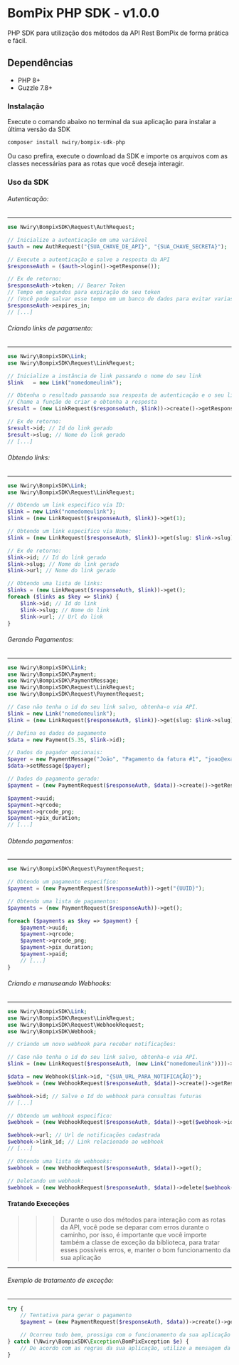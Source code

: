 # BomPix PHP SDK - v1.0.0

PHP SDK para utilização dos métodos da API Rest BomPix de forma prática e fácil.

## Dependências

- PHP 8+
- Guzzle 7.8+

### Instalação

Execute o comando abaixo no terminal da sua aplicação para instalar a última versão da SDK
```go
composer install nwiry/bompix-sdk-php
```
Ou caso prefira, execute o download da SDK e importe os arquivos com as classes necessárias para as rotas que você deseja interagir.
### Uso da SDK

###### Autenticação:
---
```php
use Nwiry\BompixSDK\Request\AuthRequest;

// Inicialize a autenticação em uma variável
$auth = new AuthRequest("{SUA_CHAVE_DE_API}", "{SUA_CHAVE_SECRETA}");

// Execute a autenticação e salve a resposta da API
$responseAuth = ($auth->login()->getResponse());

// Ex de retorno:
$responseAuth->token; // Bearer Token
// Tempo em segundos para expiração do seu token 
// (Você pode salvar esse tempo em um banco de dados para evitar varias requisições de autenticação)
$responseAuth->expires_in;
// [...]
```

###### Criando links de pagamento:
----
```php
use Nwiry\BompixSDK\Link;
use Nwiry\BompixSDK\Request\LinkRequest;

// Inicialize a instância de link passando o nome do seu link
$link   = new Link("nomedomeulink");

// Obtenha o resultado passando sua resposta de autenticação e o seu link
// Chame a função de criar e obtenha a resposta
$result = (new LinkRequest($responseAuth, $link))->create()->getResponse();

// Ex de retorno:
$result->id; // Id do link gerado
$result->slug; // Nome do link gerado
// [...]
```

###### Obtendo links:
----
```php
use Nwiry\BompixSDK\Link;
use Nwiry\BompixSDK\Request\LinkRequest;

// Obtendo um link especifico via ID:
$link = new Link("nomedomeulink");
$link = (new LinkRequest($responseAuth, $link))->get(1);

// Obtendo um link especifico via Nome:
$link = (new LinkRequest($responseAuth, $link))->get(slug: $link->slug);

// Ex de retorno:
$link->id; // Id do link gerado
$link->slug; // Nome do link gerado
$link->url; // Nome do link gerado

// Obtendo uma lista de links:
$links = (new LinkRequest($responseAuth, $link))->get();
foreach ($links as $key => $link) {
    $link->id; // Id do link
    $link->slug; // Nome do link
    $link->url; // Url do link
}
```

###### Gerando Pagamentos:
----
```php
use Nwiry\BompixSDK\Link;
use Nwiry\BompixSDK\Payment;
use Nwiry\BompixSDK\PaymentMessage;
use Nwiry\BompixSDK\Request\LinkRequest;
use Nwiry\BompixSDK\Request\PaymentRequest;

// Caso não tenha o id do seu link salvo, obtenha-o via API.
$link = new Link("nomedomeulink");
$link = (new LinkRequest($responseAuth, $link))->get(slug: $link->slug);

// Defina os dados do pagamento
$data = new Payment(5.35, $link->id);

// Dados do pagador opcionais:
$payer = new PaymentMessage("João", "Pagamento da fatura #1", "joao@example.com");
$data->setMessage($payer);

// Dados do pagamento gerado:
$payment = (new PaymentRequest($responseAuth, $data))->create()->getResponse();

$payment->uuid;
$payment->qrcode;
$payment->qrcode_png;
$payment->pix_duration;
// [...]
```

###### Obtendo pagamentos:
----
```php
use Nwiry\BompixSDK\Request\PaymentRequest;

// Obtendo um pagamento especifico:
$payment = (new PaymentRequest($responseAuth))->get("{UUID}");

// Obtendo uma lista de pagamentos:
$payments = (new PaymentRequest($responseAuth))->get();

foreach ($payments as $key => $payment) {
    $payment->uuid;
    $payment->qrcode;
    $payment->qrcode_png;
    $payment->pix_duration;
    $payment->paid;
    // [...]
}
```

###### Criando e manuseando Webhooks:
----
```php
use Nwiry\BompixSDK\Link;
use Nwiry\BompixSDK\Request\LinkRequest;
use Nwiry\BompixSDK\Request\WebhookRequest;
use Nwiry\BompixSDK\Webhook;

// Criando um novo webhook para receber notificações:

// Caso não tenha o id do seu link salvo, obtenha-o via API.
$link = (new LinkRequest($responseAuth, (new Link("nomedomeulink"))))->get(slug: $link->slug);

$data = new Webhook($link->id, "{SUA_URL_PARA_NOTIFICAÇÃO}");
$webhook = (new WebhookRequest($responseAuth, $data))->create()->getResponse();

$webhook->id; // Salve o Id do webhook para consultas futuras
// [...]

// Obtendo um webhook especifico:
$webhook = (new WebhookRequest($responseAuth, $data))->get($webhook->id);

$webhook->url; // Url de notificações cadastrada
$webhook->link_id; // Link relacionado ao webhook
// [...]

// Obtendo uma lista de webhooks:
$webhook = (new WebhookRequest($responseAuth, $data))->get();

// Deletando um webhook:
$webhook = (new WebhookRequest($responseAuth, $data))->delete($webhook->id);
```

#### Tratando Execeções

>>> Durante o uso dos métodos para interação com as rotas da API, você pode se deparar com erros durante o caminho, por isso, é importante que você importe também a classe de exceção da biblioteca, para tratar esses possíveis erros, e, manter o bom funcionamento da sua aplicação
----
###### Exemplo de tratamento de exceção:
---
```php
try {
    // Tentativa para gerar o pagamento
    $payment = (new PaymentRequest($responseAuth, $data))->create()->getResponse();
    
    // Ocorreu tudo bem, prossiga com o funcionamento da sua aplicação
} catch (\Nwiry\BompixSDK\Exception\BomPixException $e) {
    // De acordo com as regras da sua aplicação, utilize a mensagem da exceção para prosseguir com as regras do seu funcionamento
}
```
```php